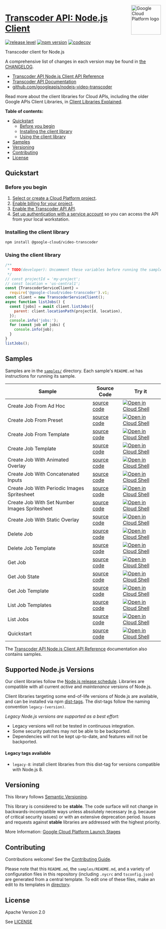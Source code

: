 [//]: # "This README.md file is auto-generated, all changes to this file will be lost."
[//]: # "To regenerate it, use `python -m synthtool`."
<img src="https://avatars2.githubusercontent.com/u/2810941?v=3&s=96" alt="Google Cloud Platform logo" title="Google Cloud Platform" align="right" height="96" width="96"/>

# [Transcoder API: Node.js Client](https://github.com/googleapis/nodejs-video-transcoder)

[![release level](https://img.shields.io/badge/release%20level-general%20availability%20%28GA%29-brightgreen.svg?style=flat)](https://cloud.google.com/terms/launch-stages)
[![npm version](https://img.shields.io/npm/v/@google-cloud/video-transcoder.svg)](https://www.npmjs.org/package/@google-cloud/video-transcoder)
[![codecov](https://img.shields.io/codecov/c/github/googleapis/nodejs-video-transcoder/main.svg?style=flat)](https://codecov.io/gh/googleapis/nodejs-video-transcoder)




Transcoder client for Node.js


A comprehensive list of changes in each version may be found in
[the CHANGELOG](https://github.com/googleapis/nodejs-video-transcoder/blob/main/CHANGELOG.md).

* [Transcoder API Node.js Client API Reference][client-docs]
* [Transcoder API Documentation][product-docs]
* [github.com/googleapis/nodejs-video-transcoder](https://github.com/googleapis/nodejs-video-transcoder)

Read more about the client libraries for Cloud APIs, including the older
Google APIs Client Libraries, in [Client Libraries Explained][explained].

[explained]: https://cloud.google.com/apis/docs/client-libraries-explained

**Table of contents:**


* [Quickstart](#quickstart)
  * [Before you begin](#before-you-begin)
  * [Installing the client library](#installing-the-client-library)
  * [Using the client library](#using-the-client-library)
* [Samples](#samples)
* [Versioning](#versioning)
* [Contributing](#contributing)
* [License](#license)

## Quickstart

### Before you begin

1.  [Select or create a Cloud Platform project][projects].
1.  [Enable billing for your project][billing].
1.  [Enable the Transcoder API API][enable_api].
1.  [Set up authentication with a service account][auth] so you can access the
    API from your local workstation.

### Installing the client library

```bash
npm install @google-cloud/video-transcoder
```


### Using the client library

```javascript
/**
 * TODO(developer): Uncomment these variables before running the sample.
 */
// const projectId = 'my-project';
// const location = 'us-central1';
const {TranscoderServiceClient} =
  require('@google-cloud/video-transcoder').v1;
const client = new TranscoderServiceClient();
async function listJobs() {
  const [jobs] = await client.listJobs({
    parent: client.locationPath(projectId, location),
  });
  console.info('jobs:');
  for (const job of jobs) {
    console.info(job);
  }
}
listJobs();

```



## Samples

Samples are in the [`samples/`](https://github.com/googleapis/nodejs-video-transcoder/tree/main/samples) directory. Each sample's `README.md` has instructions for running its sample.

| Sample                      | Source Code                       | Try it |
| --------------------------- | --------------------------------- | ------ |
| Create Job From Ad Hoc | [source code](https://github.com/googleapis/nodejs-video-transcoder/blob/main/samples/createJobFromAdHoc.js) | [![Open in Cloud Shell][shell_img]](https://console.cloud.google.com/cloudshell/open?git_repo=https://github.com/googleapis/nodejs-video-transcoder&page=editor&open_in_editor=samples/createJobFromAdHoc.js,samples/README.md) |
| Create Job From Preset | [source code](https://github.com/googleapis/nodejs-video-transcoder/blob/main/samples/createJobFromPreset.js) | [![Open in Cloud Shell][shell_img]](https://console.cloud.google.com/cloudshell/open?git_repo=https://github.com/googleapis/nodejs-video-transcoder&page=editor&open_in_editor=samples/createJobFromPreset.js,samples/README.md) |
| Create Job From Template | [source code](https://github.com/googleapis/nodejs-video-transcoder/blob/main/samples/createJobFromTemplate.js) | [![Open in Cloud Shell][shell_img]](https://console.cloud.google.com/cloudshell/open?git_repo=https://github.com/googleapis/nodejs-video-transcoder&page=editor&open_in_editor=samples/createJobFromTemplate.js,samples/README.md) |
| Create Job Template | [source code](https://github.com/googleapis/nodejs-video-transcoder/blob/main/samples/createJobTemplate.js) | [![Open in Cloud Shell][shell_img]](https://console.cloud.google.com/cloudshell/open?git_repo=https://github.com/googleapis/nodejs-video-transcoder&page=editor&open_in_editor=samples/createJobTemplate.js,samples/README.md) |
| Create Job With Animated Overlay | [source code](https://github.com/googleapis/nodejs-video-transcoder/blob/main/samples/createJobWithAnimatedOverlay.js) | [![Open in Cloud Shell][shell_img]](https://console.cloud.google.com/cloudshell/open?git_repo=https://github.com/googleapis/nodejs-video-transcoder&page=editor&open_in_editor=samples/createJobWithAnimatedOverlay.js,samples/README.md) |
| Create Job With Concatenated Inputs | [source code](https://github.com/googleapis/nodejs-video-transcoder/blob/main/samples/createJobWithConcatenatedInputs.js) | [![Open in Cloud Shell][shell_img]](https://console.cloud.google.com/cloudshell/open?git_repo=https://github.com/googleapis/nodejs-video-transcoder&page=editor&open_in_editor=samples/createJobWithConcatenatedInputs.js,samples/README.md) |
| Create Job With Periodic Images Spritesheet | [source code](https://github.com/googleapis/nodejs-video-transcoder/blob/main/samples/createJobWithPeriodicImagesSpritesheet.js) | [![Open in Cloud Shell][shell_img]](https://console.cloud.google.com/cloudshell/open?git_repo=https://github.com/googleapis/nodejs-video-transcoder&page=editor&open_in_editor=samples/createJobWithPeriodicImagesSpritesheet.js,samples/README.md) |
| Create Job With Set Number Images Spritesheet | [source code](https://github.com/googleapis/nodejs-video-transcoder/blob/main/samples/createJobWithSetNumberImagesSpritesheet.js) | [![Open in Cloud Shell][shell_img]](https://console.cloud.google.com/cloudshell/open?git_repo=https://github.com/googleapis/nodejs-video-transcoder&page=editor&open_in_editor=samples/createJobWithSetNumberImagesSpritesheet.js,samples/README.md) |
| Create Job With Static Overlay | [source code](https://github.com/googleapis/nodejs-video-transcoder/blob/main/samples/createJobWithStaticOverlay.js) | [![Open in Cloud Shell][shell_img]](https://console.cloud.google.com/cloudshell/open?git_repo=https://github.com/googleapis/nodejs-video-transcoder&page=editor&open_in_editor=samples/createJobWithStaticOverlay.js,samples/README.md) |
| Delete Job | [source code](https://github.com/googleapis/nodejs-video-transcoder/blob/main/samples/deleteJob.js) | [![Open in Cloud Shell][shell_img]](https://console.cloud.google.com/cloudshell/open?git_repo=https://github.com/googleapis/nodejs-video-transcoder&page=editor&open_in_editor=samples/deleteJob.js,samples/README.md) |
| Delete Job Template | [source code](https://github.com/googleapis/nodejs-video-transcoder/blob/main/samples/deleteJobTemplate.js) | [![Open in Cloud Shell][shell_img]](https://console.cloud.google.com/cloudshell/open?git_repo=https://github.com/googleapis/nodejs-video-transcoder&page=editor&open_in_editor=samples/deleteJobTemplate.js,samples/README.md) |
| Get Job | [source code](https://github.com/googleapis/nodejs-video-transcoder/blob/main/samples/getJob.js) | [![Open in Cloud Shell][shell_img]](https://console.cloud.google.com/cloudshell/open?git_repo=https://github.com/googleapis/nodejs-video-transcoder&page=editor&open_in_editor=samples/getJob.js,samples/README.md) |
| Get Job State | [source code](https://github.com/googleapis/nodejs-video-transcoder/blob/main/samples/getJobState.js) | [![Open in Cloud Shell][shell_img]](https://console.cloud.google.com/cloudshell/open?git_repo=https://github.com/googleapis/nodejs-video-transcoder&page=editor&open_in_editor=samples/getJobState.js,samples/README.md) |
| Get Job Template | [source code](https://github.com/googleapis/nodejs-video-transcoder/blob/main/samples/getJobTemplate.js) | [![Open in Cloud Shell][shell_img]](https://console.cloud.google.com/cloudshell/open?git_repo=https://github.com/googleapis/nodejs-video-transcoder&page=editor&open_in_editor=samples/getJobTemplate.js,samples/README.md) |
| List Job Templates | [source code](https://github.com/googleapis/nodejs-video-transcoder/blob/main/samples/listJobTemplates.js) | [![Open in Cloud Shell][shell_img]](https://console.cloud.google.com/cloudshell/open?git_repo=https://github.com/googleapis/nodejs-video-transcoder&page=editor&open_in_editor=samples/listJobTemplates.js,samples/README.md) |
| List Jobs | [source code](https://github.com/googleapis/nodejs-video-transcoder/blob/main/samples/listJobs.js) | [![Open in Cloud Shell][shell_img]](https://console.cloud.google.com/cloudshell/open?git_repo=https://github.com/googleapis/nodejs-video-transcoder&page=editor&open_in_editor=samples/listJobs.js,samples/README.md) |
| Quickstart | [source code](https://github.com/googleapis/nodejs-video-transcoder/blob/main/samples/quickstart.js) | [![Open in Cloud Shell][shell_img]](https://console.cloud.google.com/cloudshell/open?git_repo=https://github.com/googleapis/nodejs-video-transcoder&page=editor&open_in_editor=samples/quickstart.js,samples/README.md) |



The [Transcoder API Node.js Client API Reference][client-docs] documentation
also contains samples.

## Supported Node.js Versions

Our client libraries follow the [Node.js release schedule](https://nodejs.org/en/about/releases/).
Libraries are compatible with all current _active_ and _maintenance_ versions of
Node.js.

Client libraries targeting some end-of-life versions of Node.js are available, and
can be installed via npm [dist-tags](https://docs.npmjs.com/cli/dist-tag).
The dist-tags follow the naming convention `legacy-(version)`.

_Legacy Node.js versions are supported as a best effort:_

* Legacy versions will not be tested in continuous integration.
* Some security patches may not be able to be backported.
* Dependencies will not be kept up-to-date, and features will not be backported.

#### Legacy tags available

* `legacy-8`: install client libraries from this dist-tag for versions
  compatible with Node.js 8.

## Versioning

This library follows [Semantic Versioning](http://semver.org/).



This library is considered to be **stable**. The code surface will not change in backwards-incompatible ways
unless absolutely necessary (e.g. because of critical security issues) or with
an extensive deprecation period. Issues and requests against **stable** libraries
are addressed with the highest priority.






More Information: [Google Cloud Platform Launch Stages][launch_stages]

[launch_stages]: https://cloud.google.com/terms/launch-stages

## Contributing

Contributions welcome! See the [Contributing Guide](https://github.com/googleapis/nodejs-video-transcoder/blob/main/CONTRIBUTING.md).

Please note that this `README.md`, the `samples/README.md`,
and a variety of configuration files in this repository (including `.nycrc` and `tsconfig.json`)
are generated from a central template. To edit one of these files, make an edit
to its templates in
[directory](https://github.com/googleapis/synthtool).

## License

Apache Version 2.0

See [LICENSE](https://github.com/googleapis/nodejs-video-transcoder/blob/main/LICENSE)

[client-docs]: https://cloud.google.com/nodejs/docs/reference/video-transcoder/latest
[product-docs]: https://googleapis.dev/nodejs/transcoder/latest
[shell_img]: https://gstatic.com/cloudssh/images/open-btn.png
[projects]: https://console.cloud.google.com/project
[billing]: https://support.google.com/cloud/answer/6293499#enable-billing
[enable_api]: https://console.cloud.google.com/flows/enableapi?apiid=transcoder.googleapis.com
[auth]: https://cloud.google.com/docs/authentication/getting-started
